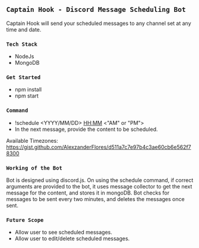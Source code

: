 ## `Captain Hook - Discord Message Scheduling Bot`

Captain Hook will send your scheduled messages to any channel set at any time and date.

### `Tech Stack`

-   NodeJs
-   MongoDB

### `Get Started`

-   npm install
-   npm start

### `Command`

-   !schedule <Channel Tag> <YYYY/MM/DD> <HH:MM> <"AM" or "PM"> <Timezone>
-   In the next message, provide the content to be scheduled.

Available Timezones: https://gist.github.com/AlexzanderFlores/d511a7c7e97b4c3ae60cb6e562f78300

### `Working of the Bot`

Bot is designed using discord.js. On using the schedule command, if correct arguments are provided to the bot, it uses message collector to get the next message for the content, and stores it in mongoDB. Bot checks for messages to be sent every two minutes, and deletes the messages once sent.

### `Future Scope`

-   Allow user to see scheduled messages.
-   Allow user to edit/delete scheduled messages.
